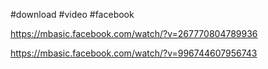 
#download #video #facebook 


https://mbasic.facebook.com/watch/?v=267770804789936


https://mbasic.facebook.com/watch/?v=996744607956743







